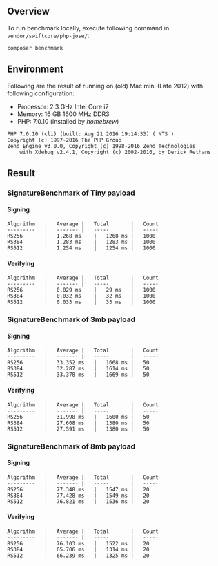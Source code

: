 ## Overview

To run benchmark locally, execute following command in `vendor/swiftcore/php-jose/`:

```
composer benchmark
```

## Environment

Following are the result of running on (old) Mac mini (Late 2012) with following configuration:

- Processor: 2.3 GHz Intel Core i7
- Memory: 16 GB 1600 MHz DDR3
- PHP: 7.0.10 (installed by *homebrew*)

```
PHP 7.0.10 (cli) (built: Aug 21 2016 19:14:33) ( NTS )
Copyright (c) 1997-2016 The PHP Group
Zend Engine v3.0.0, Copyright (c) 1998-2016 Zend Technologies
    with Xdebug v2.4.1, Copyright (c) 2002-2016, by Derick Rethans
```

## Result

### SignatureBenchmark of Tiny payload

#### Signing

	Algorithm	|	Average	|	Total		|	Count
	---------	|	-------	|	-----		|	-----
	RS256		|	1.268 ms	|	1268 ms	|	1000
	RS384		|	1.283 ms	|	1283 ms	|	1000
	RS512		|	1.254 ms	|	1254 ms	|	1000


#### Verifying

	Algorithm	|	Average	|	Total		|	Count
	---------	|	-------	|	-----		|	-----
	RS256		|	0.029 ms	|	29 ms	|	1000
	RS384		|	0.032 ms	|	32 ms	|	1000
	RS512		|	0.033 ms	|	33 ms	|	1000


### SignatureBenchmark of 3mb payload

#### Signing

	Algorithm	|	Average	|	Total		|	Count
	---------	|	-------	|	-----		|	-----
	RS256		|	33.352 ms	|	1668 ms	|	50
	RS384		|	32.287 ms	|	1614 ms	|	50
	RS512		|	33.378 ms	|	1669 ms	|	50


#### Verifying

	Algorithm	|	Average	|	Total		|	Count
	---------	|	-------	|	-----		|	-----
	RS256		|	31.998 ms	|	1600 ms	|	50
	RS384		|	27.608 ms	|	1380 ms	|	50
	RS512		|	27.591 ms	|	1380 ms	|	50


### SignatureBenchmark of 8mb payload

#### Signing

	Algorithm	|	Average	|	Total		|	Count
	---------	|	-------	|	-----		|	-----
	RS256		|	77.348 ms	|	1547 ms	|	20
	RS384		|	77.428 ms	|	1549 ms	|	20
	RS512		|	76.821 ms	|	1536 ms	|	20


#### Verifying

	Algorithm	|	Average	|	Total		|	Count
	---------	|	-------	|	-----		|	-----
	RS256		|	76.103 ms	|	1522 ms	|	20
	RS384		|	65.706 ms	|	1314 ms	|	20
	RS512		|	66.239 ms	|	1325 ms	|	20

